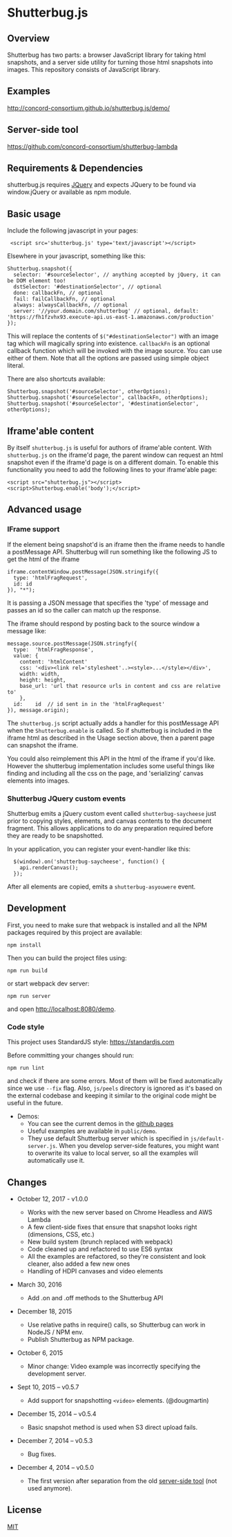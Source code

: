# Shutterbug.js

## Overview ##

Shutterbug has two parts: a browser JavaScript library for taking html snapshots, and a server side utility for turning those html snapshots into images. This repository consists of JavaScript library.

## Examples

http://concord-consortium.github.io/shutterbug.js/demo/

## Server-side tool

https://github.com/concord-consortium/shutterbug-lambda

## Requirements & Dependencies

shutterbug.js requires [JQuery](http://jquery.com/) and expects JQuery to be found via window.jQuery or available as npm module.

## Basic usage

Include the following javascript in your pages:

     <script src='shutterbug.js' type='text/javascript'></script>

Elsewhere in your javascript, something like this:

    Shutterbug.snapshot({
      selector: '#sourceSelector', // anything accepted by jQuery, it can be DOM element too!
      dstSelector: '#destinationSelector', // optional
      done: callbackFn, // optional
      fail: failCallbackFn, // optional
      always: alwaysCallbackFn, // optional
      server: '//your.domain.com/shutterbug' // optional, default: 'https://fh1fzvhx93.execute-api.us-east-1.amazonaws.com/production'
    });

This will replace the contents of `$("#destinationSelector")` with an image tag which will magically spring into existence. `callbackFn` is an optional callback function which will be invoked with the image source. You can use either of them. Note that all the options are passed using simple object literal.

There are also shortcuts available:

    Shutterbug.snapshot('#sourceSelector', otherOptions);
    Shutterbug.snapshot('#sourceSelector', callbackFn, otherOptions);
    Shutterbug.snapshot('#sourceSelector', '#destinationSelector', otherOptions);

## Iframe'able content

By itself `shutterbug.js` is useful for authors of iframe'able content. With `shutterbug.js` on the iframe'd page, the parent window can request an html snapshot even if the iframe'd page is on a different domain. To enable this functionality you need to add the following lines to your iframe'able page:

    <script src="shutterbug.js"></script>
    <script>Shutterbug.enable('body');</script>

## Advanced usage

### IFrame support

If the element being snapshot'd is an iframe then the iframe needs to handle a postMessage API.
Shutterbug will run something like the following JS to get the html of the iframe

    iframe.contentWindow.postMessage(JSON.stringify({
      type: 'htmlFragRequest',
      id: id
    }), "*");

It is passing a JSON message that specifies the 'type' of message and passes an id so the caller can match up the response.

The iframe should respond by posting back to the source window a message like:

    message.source.postMessage(JSON.stringfy({
      type:  'htmlFragResponse',
      value: {
        content: 'htmlContent'
        css: '<div><link rel='stylesheet'..><style>...</style></div>',
        width: width,
        height: height,
        base_url: 'url that resource urls in content and css are relative to'
        },
      id:    id  // id sent in in the 'htmlFragRequest'
    }), message.origin);

The `shutterbug.js` script actually adds a handler for this postMessage API when the `Shutterbug.enable` is called.
So if shutterbug is included in the iframe html as described in the Usage section above, then a parent page can snapshot the iframe.

You could also reimplement this API in the html of the iframe if you'd like. However the shutterbug implementation includes some useful things like finding and including all the css on the page, and 'serializing' canvas elements into images.

### Shutterbug JQuery custom events ###

Shutterbug emits a jQuery custom event called `shutterbug-saycheese` just prior to copying styles, elements, and canvas contents to the document fragment. This allows applications to do any preparation required before they are ready to be snapshotted.

In your application, you can register your event-handler like this:

      $(window).on('shutterbug-saycheese', function() {
        api.renderCanvas();
      });

After all elements are copied, emits a `shutterbug-asyouwere` event.

## Development

First, you need to make sure that webpack is installed and all the NPM packages required by this project are available:

```
npm install
```
Then you can build the project files using:
```
npm run build
```
or start webpack dev server:
```
npm run server 
```
and open [http://localhost:8080/demo](http://localhost:8080/demo).

### Code style

This project uses StandardJS style: https://standardjs.com

Before committing your changes should run:
```
npm run lint 
```
and check if there are some errors. Most of them will be fixed automatically since we use `--fix` flag.
Also, `js/peels` directory is ignored as it's based on the external codebase and keeping it similar
to the original code might be useful in the future.

* Demos:
    * You can see the current demos in the [github pages](http://concord-consortium.github.io/shutterbug.js/demo/)
    * Useful examples are available in `public/demo`.
    * They use default Shutterbug server which is specified in `js/default-server.js`. When you develop server-side features, you might want to overwrite its value to local server, so all the examples will automatically use it.

## Changes ##

* October 12, 2017 - v1.0.0
    * Works with the new server based on Chrome Headless and AWS Lambda
    * A few client-side fixes that ensure that snapshot looks right (dimensions, CSS, etc.)
    * New build system (brunch replaced with webpack)
    * Code cleaned up and refactored to use ES6 syntax
    * All the examples are refactored, so they're consistent and look cleaner, also added a few new ones
    * Handling of HDPI canvases and video elements

* March 30, 2016
    * Add .on and .off methods to the Shutterbug API
    
* December 18, 2015
    * Use relative paths in require() calls, so Shutterbug can work in NodeJS / NPM env.
    * Publish Shutterbug as NPM package.
    
* October 6, 2015
    * Minor change: Video example was incorrectly specifying the development server.
    
* Sept 10, 2015 – v0.5.7
    * Add support for snapshotting `<video>` elements. (@dougmartin)

* December 15, 2014 – v0.5.4
    * Basic snapshot method is used when S3 direct upload fails.

* December 7, 2014 – v0.5.3
    * Bug fixes.

* December 4, 2014 – v0.5.0
    * The first version after separation from the old [server-side tool](https://github.com/concord-consortium/shutterbug) (not used anymore).

## License ##

[MIT](http://www.opensource.org/licenses/MIT)
